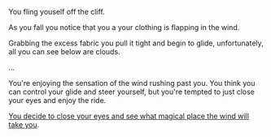 You fling youself off the cliff.

As you fall you notice that you a your clothing is flapping in the wind.

Grabbing the excess fabric you pull it tight and begin to glide, unfortunately, all you can see below are clouds.

...

You're enjoying the sensation of the wind rushing past you.  You think you can control your 
glide and steer yourself, but you're tempted to just close your eyes and enjoy the ride.

[You decide to close your eyes and see what magical place the wind will take you](close-eyes/close-eyes.md).